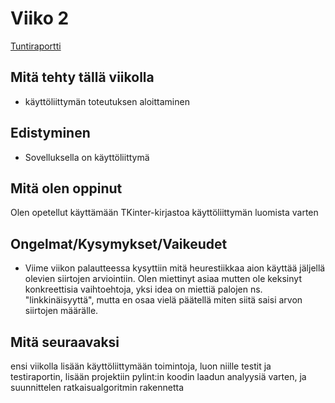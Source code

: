 # Viiko 2

[Tuntiraportti](https://github.com/EliasTHelsinginYliopisto/15PelinRatkaisija/blob/main/Dokumentaatio/Tuntiraportti.md)

## Mitä tehty tällä viikolla
- käyttöliittymän toteutuksen aloittaminen

## Edistyminen
- Sovelluksella on käyttöliittymä

## Mitä olen oppinut
Olen opetellut käyttämään TKinter-kirjastoa käyttöliittymän luomista varten


## Ongelmat/Kysymykset/Vaikeudet
* Viime viikon palautteessa kysyttiin mitä heurestiikkaa aion käyttää jäljellä olevien siirtojen arviointiin. Olen miettinyt asiaa mutten ole keksinyt konkreettisia vaihtoehtoja, yksi idea on miettiä palojen ns. "linkkinäisyyttä", mutta en osaa vielä päätellä miten siitä saisi arvon siirtojen määrälle.


## Mitä seuraavaksi
ensi viikolla lisään käyttöliittymään toimintoja, luon niille testit ja testiraportin, lisään projektiin pylint:in koodin laadun analyysiä varten, ja suunnittelen ratkaisualgoritmin rakennetta
